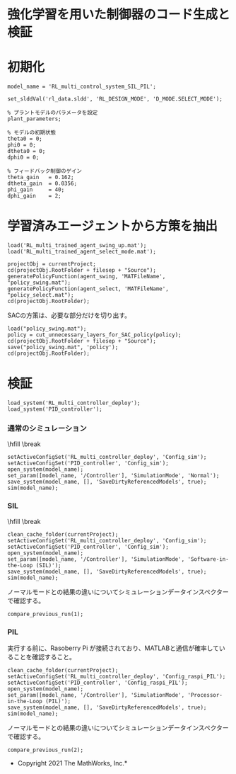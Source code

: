# 強化学習を用いた制御器のコード生成と検証
# 初期化

```matlab:Code
model_name = 'RL_multi_control_system_SIL_PIL';

set_slddVal('rl_data.sldd', 'RL_DESIGN_MODE', 'D_MODE.SELECT_MODE');

% プラントモデルのパラメータを設定
plant_parameters;

% モデルの初期状態
theta0 = 0;
phi0 = 0;
dtheta0 = 0;
dphi0 = 0;

% フィードバック制御のゲイン
theta_gain   = 0.162;
dtheta_gain  = 0.0356;
phi_gain     = 40;
dphi_gain    = 2;
```

# 学習済みエージェントから方策を抽出

```matlab:Code
load('RL_multi_trained_agent_swing_up.mat');
load('RL_multi_trained_agent_select_mode.mat');

projectObj = currentProject;
cd(projectObj.RootFolder + filesep + "Source");
generatePolicyFunction(agent_swing, 'MATFileName', "policy_swing.mat");
generatePolicyFunction(agent_select, 'MATFileName', "policy_select.mat");
cd(projectObj.RootFolder);
```



SACの方策は、必要な部分だけを切り出す。



```matlab:Code
load("policy_swing.mat");
policy = cut_unnecessary_layers_for_SAC_policy(policy);
cd(projectObj.RootFolder + filesep + "Source");
save("policy_swing.mat", 'policy');
cd(projectObj.RootFolder);
```

# 検証

```matlab:Code
load_system('RL_multi_controller_deploy');
load_system('PID_controller');
```

### 通常のシミュレーション

\hfill \break


```matlab:Code
setActiveConfigSet('RL_multi_controller_deploy', 'Config_sim');
setActiveConfigSet('PID_controller', 'Config_sim');
open_system(model_name);
set_param([model_name, '/Controller'], 'SimulationMode', 'Normal');
save_system(model_name, [], 'SaveDirtyReferencedModels', true);
sim(model_name);
```

### SIL

\hfill \break


```matlab:Code
clean_cache_folder(currentProject);
setActiveConfigSet('RL_multi_controller_deploy', 'Config_sim');
setActiveConfigSet('PID_controller', 'Config_sim');
open_system(model_name);
set_param([model_name, '/Controller'], 'SimulationMode', 'Software-in-the-Loop (SIL)');
save_system(model_name, [], 'SaveDirtyReferencedModels', true);
sim(model_name);
```



ノーマルモードとの結果の違いについてシミュレーションデータインスペクターで確認する。



```matlab:Code
compare_previous_run(1);
```

### PIL


実行する前に、Rasoberry Pi が接続されており、MATLABと通信が確率していることを確認すること。



```matlab:Code
clean_cache_folder(currentProject);
setActiveConfigSet('RL_multi_controller_deploy', 'Config_raspi_PIL');
setActiveConfigSet('PID_controller', 'Config_raspi_PIL');
open_system(model_name);
set_param([model_name, '/Controller'], 'SimulationMode', 'Processor-in-the-Loop (PIL)');
save_system(model_name, [], 'SaveDirtyReferencedModels', true);
sim(model_name);
```



ノーマルモードとの結果の違いについてシミュレーションデータインスペクターで確認する。



```matlab:Code
compare_previous_run(2);
```

  


* Copyright 2021 The MathWorks, Inc.*



